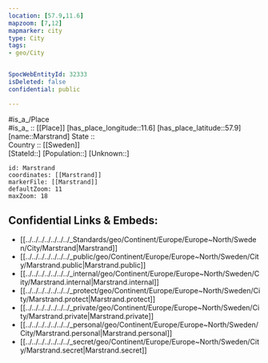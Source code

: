```yaml
---
location: [57.9,11.6] 
mapzoom: [7,12] 
mapmarker: city 
type: City
tags:
- geo/City


SpocWebEntityId: 32333
isDeleted: false
confidential: public

---
```

#is_a_/Place  
#is_a_ :: [[Place]] 
[has_place_longitude::11.6] 
[has_place_latitude::57.9] 
[name::Marstrand] 
State ::  
Country :: [[Sweden]]  
[StateId::] 
[Population::] 
[Unknown::] 


```leaflet
id: Marstrand
coordinates: [[Marstrand]] 
markerFile: [[Marstrand]] 
defaultZoom: 11 
maxZoom: 18
```


## Confidential Links & Embeds: 
- [[../../../../../../../_Standards/geo/Continent/Europe/Europe~North/Sweden/City/Marstrand|Marstrand]] 
- [[../../../../../../../_public/geo/Continent/Europe/Europe~North/Sweden/City/Marstrand.public|Marstrand.public]] 
- [[../../../../../../../_internal/geo/Continent/Europe/Europe~North/Sweden/City/Marstrand.internal|Marstrand.internal]] 
- [[../../../../../../../_protect/geo/Continent/Europe/Europe~North/Sweden/City/Marstrand.protect|Marstrand.protect]] 
- [[../../../../../../../_private/geo/Continent/Europe/Europe~North/Sweden/City/Marstrand.private|Marstrand.private]] 
- [[../../../../../../../_personal/geo/Continent/Europe/Europe~North/Sweden/City/Marstrand.personal|Marstrand.personal]] 
- [[../../../../../../../_secret/geo/Continent/Europe/Europe~North/Sweden/City/Marstrand.secret|Marstrand.secret]] 
